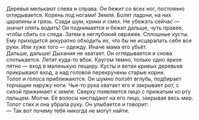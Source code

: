 Деревья мелькают слева и справа. Он бежит со всех ног, постоянно оглядывается. Корень под ногами! Земля. Болят ладони, на них царапины и грязь. Сзади шум, крики и смех. Не убежать сейчас — значит опять водить! Он поднимается и бежит дальше, чуть правее, чтобы сбить со следа. Затем в неглубокий овражек. Сплошные кусты. Ему приходится аккуратно обходить их, что бы не исцарапать себе все руки. Или хуже того — одежду. Иначе мама его убьёт.  
Дальше, дальше! Дыхания не хватает. Он оглядывается и снова спотыкается. Летит куда-то вбок. Кругом темно, только одно яркое пятно — вход в маленькую пещеру. Кусты и ветви кривых деревьев прикрывают вход, а над головой перекручены старые корни.  
Топот и голоса приближаются. Он шумно ползёт вглубь, подбирает торчащие наружу ноги. Чья-то рука хватает его и закрывает рот, с силой прижимает к земле. Сверху появляется лицо с прижатым ко рту пальцем. Молчи. Её волосы ниспадают на его лицо, закрывая весь мир.  
Топот стих и она убрала руку. Он улыбается и говорит:  
— Так вот почему тебя никогда не могут найти.
